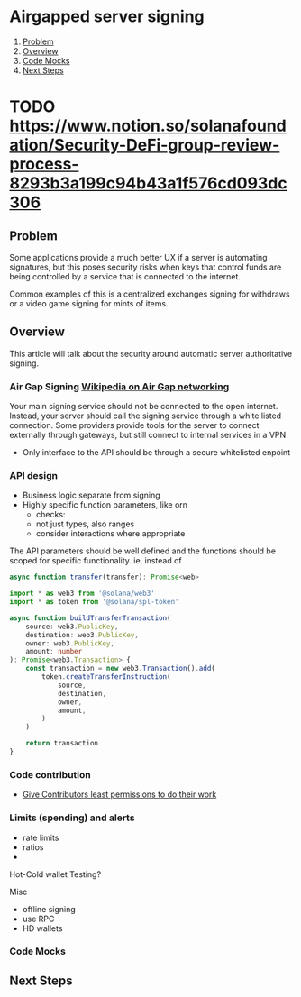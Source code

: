 # Airgapped server signing

1. [Problem](#problem)
2. [Overview](#overview)
3. [Code Mocks](#code-mocks)
4. [Next Steps](#next-steps)

# TODO https://www.notion.so/solanafoundation/Security-DeFi-group-review-process-8293b3a199c94b43a1f576cd093dc306

## Problem

Some applications provide a much better UX if a server is automating signatures, but this poses security risks when keys that control funds are being controlled by a service that is connected to the internet.

Common examples of this is a centralized exchanges signing for withdraws or a video game signing for mints of items.

## Overview
This article will talk about the security around automatic server authoritative signing.

### Air Gap Signing [Wikipedia on Air Gap networking](https://en.wikipedia.org/wiki/Air_gap_(networking))

Your main signing service should not be connected to the open internet. Instead, your server should call the signing service through a white listed connection. Some providers provide tools for the server to connect externally through gateways, but still connect to internal services in a VPN

- Only interface to the API should be through a secure whitelisted enpoint
  
### API design 
- Business logic separate from signing
- Highly specific function parameters, like orn
    - checks: 
    - not just types, also ranges
    - consider interactions where appropriate

The API parameters should be well defined and the functions should be scoped for specific functionality. ie, instead of

```typescript
async function transfer(transfer): Promise<web>

```

```typescript
import * as web3 from '@solana/web3'
import * as token from '@solana/spl-token'

async function buildTransferTransaction(
    source: web3.PublicKey,
    destination: web3.PublicKey,
    owner: web3.PublicKey,
    amount: number
): Promise<web3.Transaction> {
    const transaction = new web3.Transaction().add(
        token.createTransferInstruction(
            source,
            destination,
            owner,
            amount,
        )
    )

    return transaction
}


```
  
### Code contribution 
- [Give Contributors least permissions to do their work](https://en.wikipedia.org/wiki/Principle_of_least_privilege#:~:text=The%20principle%20means%20giving%20a,backup%20and%20backup%2Drelated%20applications.)

###  Limits (spending) and alerts
- rate limits
- ratios
- 
Hot-Cold wallet
Testing?

Misc
- offline signing
- use RPC
- HD wallets


### Code Mocks



## Next Steps

